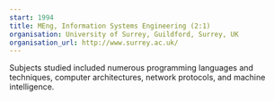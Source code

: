 ```yaml
---
start: 1994
title: MEng, Information Systems Engineering (2:1)
organisation: University of Surrey, Guildford, Surrey, UK
organisation_url: http://www.surrey.ac.uk/
---
```

Subjects studied included numerous programming languages and techniques, computer architectures, network protocols, and machine intelligence.
